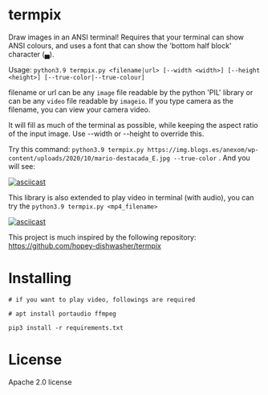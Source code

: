 # termpix

Draw images in an ANSI terminal! Requires that your terminal can show ANSI colours, and uses a font that can show the 'bottom half block' character (▄).

Usage: `python3.9 termpix.py <filename|url> [--width <width>] [--height <height>] [--true-color|--true-colour]`

filename or url can be any `image` file readable by the python 'PIL' library or can be any `video` file readable by `imageio`. If you type camera as the filename, you can view your camera video.

It will fill as much of the terminal as possible, while keeping the aspect ratio of the input image. Use --width or --height to override this.

Try this command:
`python3.9 termpix.py https://img.blogs.es/anexom/wp-content/uploads/2020/10/mario-destacada_E.jpg --true-color` . And you will see:

[![asciicast](https://asciinema.org/a/cEW7FK66bmr0wsmRNcMpocx1D.svg)](https://asciinema.org/a/cEW7FK66bmr0wsmRNcMpocx1D)

This library is also extended to play video in terminal (with audio), you can try the `python3.9 termpix.py <mp4_filename>`

[![asciicast](https://asciinema.org/a/yuogBz7sZaSwLmRBN4BGcTv6v.svg)](https://asciinema.org/a/yuogBz7sZaSwLmRBN4BGcTv6v)

This project is much inspired by the following repository: 
https://github.com/hopey-dishwasher/termpix

# Installing
`# if you want to play video, followings are required`

`# apt install portaudio ffmpeg`

`pip3 install -r requirements.txt`

# License
Apache 2.0 license

